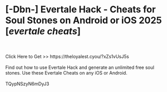 # [-Dbn-] Evertale Hack - Cheats for Soul Stones on Android or iOS 2025 [*evertale cheats*]
<br>
<br>Click Here to Get >> https://theloyalest.cyou/?xZs1vUsJ5s
<br>
<br>Find out how to use Evertale Hack and generate an unlimited free soul stones. Use these Evertale Cheats on any iOS or Android.
<br>
<br>TQypNSzyN6mDyJ3

